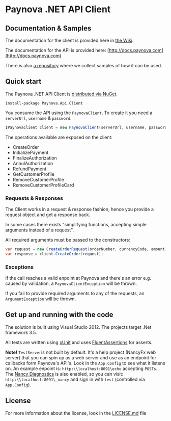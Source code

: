 # Paynova .NET API Client #

## Documentation & Samples ##
The documentation for the client is provided here in [the Wiki](https://github.com/Paynova/paynova-api-net-client/wiki).

The documentation for the API is provided here: [http://docs.paynova.com](http://docs.paynova.com)

There is also [a repository](https://github.com/Paynova/paynova-api-net-client-samples) where we collect samples of how it can be used.

## Quick start ##
The Paynova .NET API Client is [distributed via NuGet](http://www.nuget.org/packages/paynova.api.client/).

```
install-package Paynova.Api.Client
```

You consume the API using the `PaynovaClient`. To create it you need a `serverUrl`, `username` & `password`.

```csharp
IPaynovaClient client = new PaynovaClient(serverUrl, username, password);
```

The operations available are exposed on the client:

- CreateOrder
- InitializePayment
- FinalizeAuthorization
- AnnulAuthorization
- RefundPayment
- GetCustomerProfile
- RemoveCustomerProfile
- RemoveCustomerProfileCard

### Requests & Responses ###
The Client works in a request & response fashion, hence you provide a request object and get a response back.

In some cases there exists "simplifying functions, accepting simple arguments instead of a request".

All required arguments must be passed to the constructors:

```csharp
var request = new CreateOrderRequest(orderNumber, currencyCode, amount);
var response = client.CreateOrder(request);
```

### Exceptions ###
If the call reaches a valid enpoint at Paynova and there's an error e.g. caused by validation, a `PaynovaClientException` will be thrown.

If you fail to provide required arguments to any of the requests, an `ArgumentException` will be thrown.

## Get up and running with the code ##
The solution is built using Visual Studio 2012. The projects target .Net framework 3.5.

All tests are written using [xUnit](https://github.com/xunit/xunit) and uses [FluentAssertions](https://github.com/dennisdoomen/fluentassertions) for asserts.

**Note!** `TestServer`is not built by default. It's a help project (NancyFx web server) that you can spin up as a web server and use as an endpoint for callbacks form Paynova's API's. Look in the `App.Config` to see what it listens on. An example enpoint is: `http:\\localhost:8091\echo` accepting `POSTs`. The [Nancy Diagnostics](https://github.com/NancyFx/Nancy/wiki/Diagnostics) is also enabled, so you can visit: `http:\\localhost:8091\_nancy` and sign in with `test` (controlled via `App.Config`).

## License ##
For more information about the license, look in the [LICENSE.md](https://github.com/paynova/paynova-api-net-client/blob/master/license.md) file
